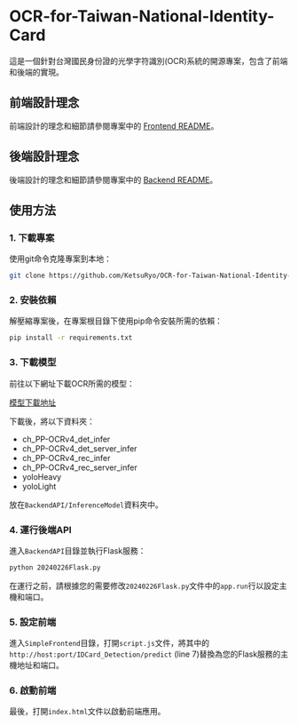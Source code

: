 # OCR-for-Taiwan-National-Identity-Card

這是一個針對台灣國民身份證的光學字符識別(OCR)系統的開源專案，包含了前端和後端的實現。

## 前端設計理念

前端設計的理念和細節請參閱專案中的 [Frontend README](/SimpleFrontend/README.md)。

## 後端設計理念

後端設計的理念和細節請參閱專案中的 [Backend README](/BackendAPI/README.md)。

## 使用方法

### 1. 下載專案

使用git命令克隆專案到本地：

```bash
git clone https://github.com/KetsuRyo/OCR-for-Taiwan-National-Identity-Card.git
```

### 2. 安裝依賴

解壓縮專案後，在專案根目錄下使用pip命令安裝所需的依賴：

```bash
pip install -r requirements.txt
```

### 3. 下載模型

前往以下網址下載OCR所需的模型：

[模型下載地址](https://drive.google.com/file/d/15zqtvuAhm2ctfsGI-ulvfr5h6CFnt8J1/view?usp=drive_link)

下載後，將以下資料夾：

- ch_PP-OCRv4_det_infer
- ch_PP-OCRv4_det_server_infer
- ch_PP-OCRv4_rec_infer
- ch_PP-OCRv4_rec_server_infer
- yoloHeavy
- yoloLight

放在`BackendAPI/InferenceModel`資料夾中。

### 4. 運行後端API

進入`BackendAPI`目錄並執行Flask服務：

```bash
python 20240226Flask.py
```

在運行之前，請根據您的需要修改`20240226Flask.py`文件中的`app.run`行以設定主機和端口。

### 5. 設定前端

進入`SimpleFrontend`目錄，打開`script.js`文件，將其中的`http://host:port/IDCard_Detection/predict` (line 7)替換為您的Flask服務的主機地址和端口。

### 6. 啟動前端

最後，打開`index.html`文件以啟動前端應用。

